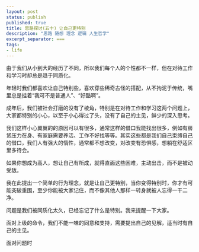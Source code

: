 ```yaml
---
layout: post
status: publish
published: true
title: 思路探讨(五十) 让自己更特别
description: "思路 随想 理念 逻辑 人生哲学"
excerpt_separator: ===
tags:
- life
---
```


由于我们从小到大的经历了不同，所以我们每个人的个性都不一样，但在对待工作和学习时却总是趋于同质化。

年轻时我们都喜欢让自己特别些，喜欢穿些稀奇古怪的搭配，从不拘泥于传统，嘴里总是挂着“我可不是普通人”、“好酷啊”。

成年后，我们被社会打磨的没有了棱角，特别是在对待工作和学习这两个问题上，大家都特别的小心，以至于小心得过了头，没有了自己的主见，鲜少的深入思考。

我们这样小心翼翼的的原因可以有很多，通常这样的借口我能找出很多，例如有房贷压力在身、有家庭需要养活、工作不好找等等。其实这些都是我们自己束缚自己的借口，我们人有强大的惰性，通常都不想改变，对改变有恐惧感，想躺在舒适区里多待会。

如果你想成为高人，想让自己有所成，就得直面这些困难，主动出击，而不是被动受敌。

我在此提出一个简单的行为理念，就是让自己更特别，当你变得特别时，你才有可能突破重围，至少你能被大家记住，而不像其他人那样一转身就被人忘得一干二净。

问题是我们被同质化太久，已经忘记了什么是特别。我来提醒一下大家。

面对上级的命令，我们不能一味的同意和支持，需要提出自己的见解，适当时有自己的主见。

面对问题时

